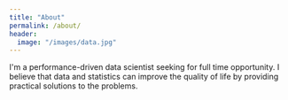 ```yaml
---
title: "About"
permalink: /about/
header:
  image: "/images/data.jpg"
---
```


I'm a performance-driven data scientist seeking for full time opportunity. I believe that data and statistics can improve the quality of life by providing practical solutions to the problems.
